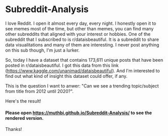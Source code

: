 # Subreddit-Analysis

I love Reddit. I open it almost every day, every night. I honestly open it to see memes most of the time, but other than memes, you can find many other subreddits that aligned with your interest or hobbies. One of the subreddit that I subscribed to is r/dataisbeautiful. It is a subreddit to share data visualitations and many of them are interesting. I never post anything on this sub though, I'm just a lurker. 

So, today I have a dataset that contains 173,611 unique posts that have been posted in r/dataisbeautiful. I got this data from this link (https://www.kaggle.com/unanimad/dataisbeautiful). And I'm interested to find out what kind of insight this dataset could offer, if any. 

This is the question I want to anwer:
"Can we see a trending topic/subject from title from 2012 until 2020?".

Here's the result!

#### Please open https://muthbi.github.io/Subreddit-Analysis/ to see the rendered version. 

Thanks!
